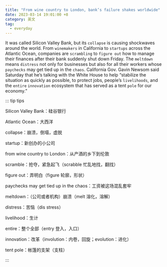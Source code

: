 ```yaml
---
title: "From wine country to London, bank’s failure shakes worldwide"
date: 2023-03-14 19:01:00 +8
category: 英文
tag:
  - everyday
---
```


It was called Silicon Valley Bank, but its `collapse` is causing shockwaves around the world. From `winemakers` in California to `startups` across the Atlantic Ocean, companies are `scrambling` to `figure out` how to manage their finances after their bank suddenly shut down Friday. The `meltdown` means `distress` not only for businesses but also for all their workers whose `paychecks` may get tied up in the `chaos`. California Gov. Gavin Newsom said Saturday that he’s talking with the White House to help “stabilize the situation as quickly as possible, to protect jobs, people’s `livelihoods`, and the `entire` `innovation` ecosystem that has served as a tent `pole` for our economy.”

::: tip tips

Silicon Valley Bank：硅谷银行

Atlantic Ocean：大西洋

collapse：崩溃，倒塌，虚脱

startup：新创办的小公司

from wine country to London：从产酒的乡下到伦敦

scramble：抢夺，紧急起飞（scrabble 忙乱地找，翻找）

figure out：弄明白（figure 轮廓，形状）

paychecks may get tied up in the chaos：工资被这场混乱套牢

meltdown：（公司或者机构）崩溃（melt 溶化，溶解）

distress：苦恼（dis stress）

livelihood：生计

entire：整个全部（entry 登入，入口）

innovation：改革（involution：内卷，回旋；evolution：进化）

tent pole：帐篷的支架（支柱）

:::

